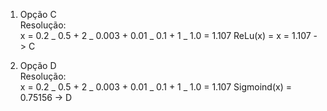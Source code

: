 

<!-- toc -->



<!-- tocstop -->

1. Opção C <br>
   Resolução:<br>
   x = 0.2 _ 0.5 + 2 _ 0.003 + 0.01 _ 0.1 + 1 _ 1.0 = 1.107
   ReLu(x) = x = 1.107 -> C

2. Opção D<br>
   Resolução:<br>
   x = 0.2 _ 0.5 + 2 _ 0.003 + 0.01 _ 0.1 + 1 _ 1.0 = 1.107
   Sigmoind(x) = 0.75156 -> D
